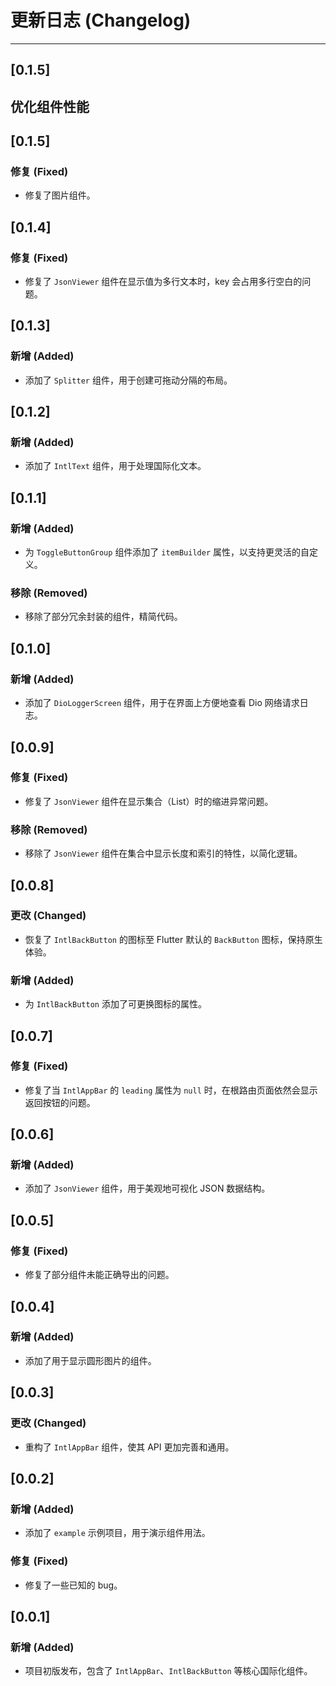 # 更新日志 (Changelog)

---

## [0.1.5]

## 优化组件性能

## [0.1.5]

### 修复 (Fixed)

- 修复了图片组件。

## [0.1.4]

### 修复 (Fixed)

- 修复了 `JsonViewer` 组件在显示值为多行文本时，key 会占用多行空白的问题。

## [0.1.3]

### 新增 (Added)

- 添加了 `Splitter` 组件，用于创建可拖动分隔的布局。

## [0.1.2]

### 新增 (Added)

- 添加了 `IntlText` 组件，用于处理国际化文本。

## [0.1.1]

### 新增 (Added)

- 为 `ToggleButtonGroup` 组件添加了 `itemBuilder` 属性，以支持更灵活的自定义。

### 移除 (Removed)

- 移除了部分冗余封装的组件，精简代码。

## [0.1.0]

### 新增 (Added)

- 添加了 `DioLoggerScreen` 组件，用于在界面上方便地查看 Dio 网络请求日志。

## [0.0.9]

### 修复 (Fixed)

- 修复了 `JsonViewer` 组件在显示集合（List）时的缩进异常问题。

### 移除 (Removed)

- 移除了 `JsonViewer` 组件在集合中显示长度和索引的特性，以简化逻辑。

## [0.0.8]

### 更改 (Changed)

- 恢复了 `IntlBackButton` 的图标至 Flutter 默认的 `BackButton` 图标，保持原生体验。

### 新增 (Added)

- 为 `IntlBackButton` 添加了可更换图标的属性。

## [0.0.7]

### 修复 (Fixed)

- 修复了当 `IntlAppBar` 的 `leading` 属性为 `null` 时，在根路由页面依然会显示返回按钮的问题。

## [0.0.6]

### 新增 (Added)

- 添加了 `JsonViewer` 组件，用于美观地可视化 JSON 数据结构。

## [0.0.5]

### 修复 (Fixed)

- 修复了部分组件未能正确导出的问题。

## [0.0.4]

### 新增 (Added)

- 添加了用于显示圆形图片的组件。

## [0.0.3]

### 更改 (Changed)

- 重构了 `IntlAppBar` 组件，使其 API 更加完善和通用。

## [0.0.2]

### 新增 (Added)

- 添加了 `example` 示例项目，用于演示组件用法。

### 修复 (Fixed)

- 修复了一些已知的 bug。

## [0.0.1]

### 新增 (Added)

- 项目初版发布，包含了 `IntlAppBar`、`IntlBackButton` 等核心国际化组件。